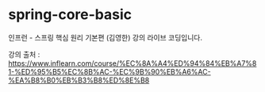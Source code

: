 # spring-core-basic
인프런 - 스프링 핵심 원리 기본편 (김영한)
강의 라이브 코딩입니다.

강의 출처 : 
https://www.inflearn.com/course/%EC%8A%A4%ED%94%84%EB%A7%81-%ED%95%B5%EC%8B%AC-%EC%9B%90%EB%A6%AC-%EA%B8%B0%EB%B3%B8%ED%8E%B8
